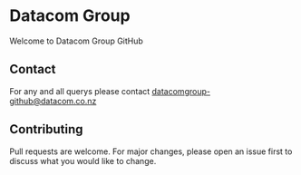 # Datacom Group
Welcome to Datacom Group GitHub 
## Contact
For any and all querys please contact datacomgroup-github@datacom.co.nz

## Contributing
Pull requests are welcome. For major changes, please open an issue first to discuss what you would like to change.